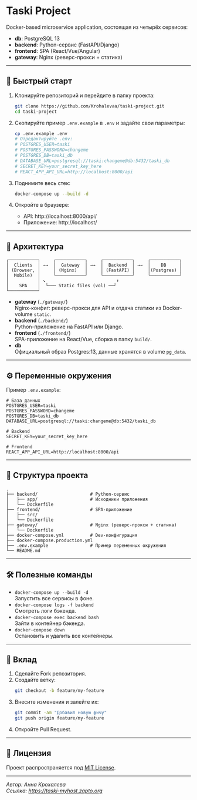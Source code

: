 # Taski Project

Docker-based microservice application, состоящая из четырёх сервисов:

- **db**: PostgreSQL 13  
- **backend**: Python-сервис (FastAPI/Django)  
- **frontend**: SPA (React/Vue/Angular)  
- **gateway**: Nginx (реверс-прокси + статика)

---

## 🚀 Быстрый старт

1. Клонируйте репозиторий и перейдите в папку проекта:
   ```bash
   git clone https://github.com/Krohalevaa/taski-project.git
   cd taski-project
   ```

2. Скопируйте пример `.env.example` в `.env` и задайте свои параметры:
   ```bash
   cp .env.example .env
   # Отредактируйте .env:
   # POSTGRES_USER=taski
   # POSTGRES_PASSWORD=changeme
   # POSTGRES_DB=taski_db
   # DATABASE_URL=postgresql://taski:changeme@db:5432/taski_db
   # SECRET_KEY=your_secret_key_here
   # REACT_APP_API_URL=http://localhost:8000/api
   ```

3. Поднимите весь стек:
   ```bash
   docker-compose up --build -d
   ```

4. Откройте в браузере:
   - API:  http://localhost:8000/api/  
   - Приложение: http://localhost/

---

## 🎯 Архитектура

```text
┌───────────┐     ┌───────────┐     ┌───────────┐     ┌───────────┐
│  Clients  │ →→  │  Gateway  │ →→  │  Backend  │ →→  │    DB     │
│ (Browser, │     │ (Nginx)   │     │ (FastAPI) │     │(Postgres) │
│  Mobile)  │     └───────────┘     └───────────┘     └───────────┘
│           │ ↘                           ↑
│    SPA    │  └─── Static files (vol) ──┘
└───────────┘
```

- **gateway** (`./gateway/`)  
  Nginx-конфиг: реверс-прокси для API и отдача статики из Docker-volume `static`.  
- **backend** (`./backend/`)  
  Python-приложение на FastAPI или Django.  
- **frontend** (`./frontend/`)  
  SPA-приложение на React/Vue, сборка в папку `build/`.  
- **db**  
  Официальный образ Postgres:13, данные хранятся в volume `pg_data`.  

---

## ⚙️ Переменные окружения

Пример `.env.example`:
```dotenv
# База данных
POSTGRES_USER=taski
POSTGRES_PASSWORD=changeme
POSTGRES_DB=taski_db
DATABASE_URL=postgresql://taski:changeme@db:5432/taski_db

# Backend
SECRET_KEY=your_secret_key_here

# Frontend
REACT_APP_API_URL=http://localhost:8000/api
```

---

## 📂 Структура проекта

```
.
├── backend/                    # Python-сервис
│   ├── app/                    # Исходники приложения
│   └── Dockerfile
├── frontend/                   # SPA-приложение
│   ├── src/
│   └── Dockerfile
├── gateway/                    # Nginx (реверс-прокси + статика)
│   └── Dockerfile
├── docker-compose.yml          # Dev-конфигурация
├── docker-compose.production.yml
├── .env.example                # Пример переменных окружения
└── README.md
```

---

## 🛠️ Полезные команды

- `docker-compose up --build -d`  
  Запустить все сервисы в фоне.  
- `docker-compose logs -f backend`  
  Смотреть логи бэкенда.  
- `docker-compose exec backend bash`  
  Зайти в контейнер бэкенда.  
- `docker-compose down`  
  Остановить и удалить все контейнеры.

---

## 🤝 Вклад

1. Сделайте Fork репозитория.  
2. Создайте ветку:  
   ```bash
   git checkout -b feature/my-feature
   ```  
3. Внесите изменения и залейте их:  
   ```bash
   git commit -am "Добавил новую фичу"
   git push origin feature/my-feature
   ```  
4. Откройте Pull Request.  

---

## 📄 Лицензия

Проект распространяется под [MIT License](LICENSE).  

---

*Автор: Анна Крохалева*  
*Ссылка: https://taski-myhost.zapto.org*  
```